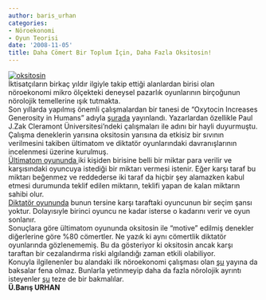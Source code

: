 ```yaml
---
author: baris_urhan
categories:
- Nöroekonomi
- Oyun Teorisi
date: '2008-11-05'
title: Daha Cömert Bir Toplum İçin, Daha Fazla Oksitosin!
---
```


[![](http://46.137.161.244/wp-content/uploads/2008/11/oksitosin-300x259.jpg "oksitosin")](http://46.137.161.244/wp-content/uploads/2008/11/oksitosin.jpg)  
İktisatçıların birkaç yıldır ilgiyle takip ettiği alanlardan birisi olan nöroekonomi mikro ölçekteki deneysel pazarlık oyunlarının birçoğunun nörolojik temellerine ışık tutmakta.  
Son yıllarda yapılmış önemli çalışmalardan bir tanesi de “Oxytocin Increases Generosity in Humans” adıyla [şurada](http://www.neuroeconomicstudies.org/pdf/ZakGenerosity.pdf) yayınlandı. Yazarlardan özellikle Paul J.Zak Cleramont Üniversitesi’ndeki çalışmaları ile adını bir hayli duyurmuştu.  
Çalışma deneklerin yarısına oksitosin yarısına da etkisiz bir sıvının verilmesini takiben ültimatom ve diktatör oyunlarındaki davranışlarının incelenmesi üzerine kurulmuş.  
[Ültimatom oyununda ](http://en.wikipedia.org/wiki/Ultimatum_game)iki kişiden birisine belli bir miktar para verilir ve karşısındaki oyuncuya istediği bir miktarı vermesi istenir. Eğer karşı taraf bu miktarı beğenmez ve reddederse iki taraf da hiçbir şey alamazken kabul etmesi durumunda teklif edilen miktarın, teklifi yapan de kalan miktarın sahibi olur.  
[Diktatör oyununda](http://en.wikipedia.org/wiki/Dictator_game) bunun tersine karşı taraftaki oyuncunun bir seçim şansı yoktur. Dolayısıyle birinci oyuncu ne kadar isterse o kadarını verir ve oyun sonlanır.  
Sonuçlara göre ültimatom oyununda oksitosin ile “motive” edilmiş denekler diğerlerine göre %80 cömertler. Ne yazık ki aynı cömertlik diktatör oyunlarında gözlenememiş. Bu da gösteriyor ki oksitosin ancak karşı taraftan bir cezalandırma riski algılandığı zaman etkili olabiliyor.  
Konuyla ilgilenenler bu alandaki ilk nöroekonomi çalışması olan [şu](http://www.csbmb.princeton.edu/ncc/PDFs/Neural%20Economics/Sanfey%20et%20al%20%28Science%2003%29.pdf) yayına da baksalar fena olmaz. Bunlarla yetinmeyip daha da fazla nörolojik ayrıntı isteyenler [şu](http://www.scientificjournals.org/journals2007/articles/1176.pdf) teze de bir bakmalılar.  
 **Ü.Barış URHAN**